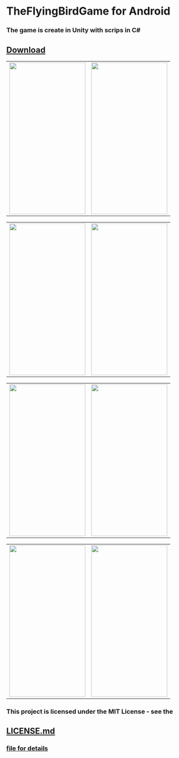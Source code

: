 # TheFlyingBirdGame for Android
<h3>The game is create in Unity with scrips in C#</h3>
<h2><a href="https://github.com/BlueButterflies/TheFlyingBirdGame/files/11128765/TheFlyingBirdGame.zip">
    Download
  </a></h2>
<table>
  <tr>
    <td>
  <img src="https://user-images.githubusercontent.com/52591976/197787658-18f253f7-8ea0-4c17-b825-b6e1d17f5bc8.png" width="200" height="400">
    </td>
    <td>
  <img src="https://user-images.githubusercontent.com/52591976/197787665-ca4fd34c-255b-4197-a448-5da6baa28568.png" width="200" height="400">
    </td>
</tr>
</table>  

<table>
  <tr>
    <td>
  <img src="https://user-images.githubusercontent.com/52591976/197787844-23f132e4-c937-49b8-83d6-7cd24ac4fd30.png" width="200" height="400">
    </td>
    <td>
  <img src="https://user-images.githubusercontent.com/52591976/197787847-95fb3de2-c018-4c0a-ac1d-40b9e3a8df9c.png" width="200" height="400">
    </td>
</tr>
</table> 

<table>
  <tr>
    <td>
  <img src="https://user-images.githubusercontent.com/52591976/197788085-b19321f6-d033-4e29-ae8e-59772ee9fd5d.png" width="200" height="400">
    </td>
    <td>
  <img src="https://user-images.githubusercontent.com/52591976/197788092-d250520d-9393-4823-b66b-1b1d235163ef.png" width="200" height="400">
    </td>
</tr>
</table> 

<table>
  <tr>
    <td>
  <img src="https://user-images.githubusercontent.com/52591976/197788279-7e888b0e-cb0d-41c4-8ea3-6d7e38e48766.png" width="200" height="400">
    </td>
    <td>
  <img src="https://user-images.githubusercontent.com/52591976/197788285-58ea7f4c-91cf-4611-94de-b0d78773057f.png" width="200" height="400">
    </td>
</tr>
</table> 

<p>
  <h3> This project is licensed under the MIT License - see the</h3>
  <h2><a href="https://github.com/BlueButterflies/TheFlyingBirdGame/blob/main/LICENSE">LICENSE.md</h2> <h3>file for details </h3>
  </p>
